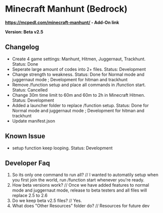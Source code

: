 # Minecraft Manhunt (Bedrock)
**https://mcpedl.com/minecraft-manhunt/ - Add-On link**

**Version: Beta v2.5**
## Changelog
- Create 4 game settings: Manhunt, Hitmen, Juggernaut, Trackhunt. Status: Done
- Seperate large amount of codes into 2+ files. Status: Development
- Change strength to weakness. Status: Done for Normal mode and juggernaut mode ; Development for hitman and trackhunt
- Remove /function setup and place all commands in /function start. Status: Cancelled
- Change 30m time limit to 60m and 60m to 2h in Minecraft Hitmen. Status: Development
- Added a launcher folder to replace /function setup. Status: Done for Normal mode and juggernaut mode ; Development for hitman and trackhunt
- Update manifest.json

## Known Issue
- setup function keep looping. Status: Development

## Developer Faq
1. So its only one command to run all? // I wanted to automatily setup when you first join the world, run /function start whenever you're ready.
2. How beta versions work? // Once we have added features to normal mode and juggernaut mode, release to beta testers and all files will replace 2.5 to 2.6
3. Do we keep beta v2.5 files? // Yes.
4. What does "Other Resources" folder do? // Resources for future dev
